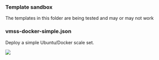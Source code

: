 ### Template sandbox ###

The templates in this folder are being tested and may or may not work

### vmss-docker-simple.json ###

Deploy a simple Ubuntu/Docker scale set.

<a href="https://portal.azure.com/#create/Microsoft.Template/uri/https%3A%2F%2Fraw.githubusercontent.com%2Fgbowerman%2Fazure-myriad%2Fmaster%2Ftesting%2Fvmss-docker-simple.json" target="_blank">
    <img src="http://azuredeploy.net/deploybutton.png"/>
</a>
<br/><br/>

